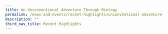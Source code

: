 ```yaml
---
title: An Unconventional Adventure Through Biology
permalink: /news-and-events/recent-highlights/unconventional-adventure-through-biology/
description: ""
third_nav_title: Recent Highlights
---
```

